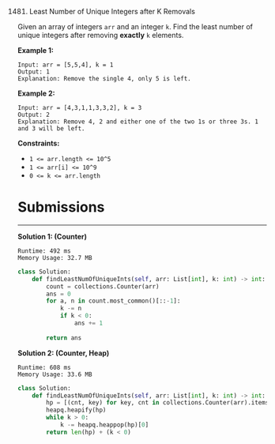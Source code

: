 1481. Least Number of Unique Integers after K Removals

Given an array of integers `arr` and an integer `k`. Find the least number of unique integers after removing **exactly** `k` elements.

 

**Example 1:**
```
Input: arr = [5,5,4], k = 1
Output: 1
Explanation: Remove the single 4, only 5 is left.
```

**Example 2:**
```
Input: arr = [4,3,1,1,3,3,2], k = 3
Output: 2
Explanation: Remove 4, 2 and either one of the two 1s or three 3s. 1 and 3 will be left.
```

**Constraints:**

* `1 <= arr.length <= 10^5`
* `1 <= arr[i] <= 10^9`
* `0 <= k <= arr.length`

# Submissions
---
**Solution 1: (Counter)**
```
Runtime: 492 ms
Memory Usage: 32.7 MB
```
```python
class Solution:
    def findLeastNumOfUniqueInts(self, arr: List[int], k: int) -> int:
        count = collections.Counter(arr)
        ans = 0
        for a, n in count.most_common()[::-1]:
            k -= n
            if k < 0:
                ans += 1
            
        return ans
```

**Solution 2: (Counter, Heap)**
```
Runtime: 608 ms
Memory Usage: 33.6 MB
```
```python
class Solution:
    def findLeastNumOfUniqueInts(self, arr: List[int], k: int) -> int:
        hp = [(cnt, key) for key, cnt in collections.Counter(arr).items()]
        heapq.heapify(hp)
        while k > 0:
            k -= heapq.heappop(hp)[0]
        return len(hp) + (k < 0)   
```
